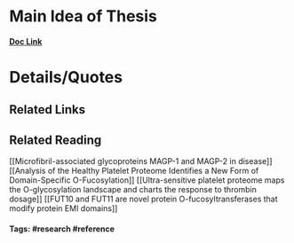 # Main Idea of Thesis


#### [Doc Link](https://www.sciencedirect.com/science/article/pii/S0945053X1500102X)

# Details/Quotes


## Related Links

## Related Reading
[[Microfibril-associated glycoproteins MAGP-1 and MAGP-2 in disease]]
[[Analysis of the Healthy Platelet Proteome Identifies a New Form of Domain-Specific O-Fucosylation]]
[[Ultra-sensitive platelet proteome maps the O-glycosylation landscape and charts the response to thrombin dosage]]
[[FUT10 and FUT11 are novel protein O-fucosyltransferases that modify protein EMI domains]]


#### Tags: #research #reference 